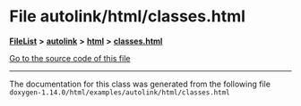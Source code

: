 

# File autolink/html/classes.html



[**FileList**](files.md) **>** [**autolink**](dir_71fc0cb11636697d381669c7153571f0.md) **>** [**html**](dir_1337412a5a91531b95c66120ec85cfc4.md) **>** [**classes.html**](autolink_2html_2classes_8html.md)

[Go to the source code of this file](autolink_2html_2classes_8html_source.md)





































































------------------------------
The documentation for this class was generated from the following file `doxygen-1.14.0/html/examples/autolink/html/classes.html`

